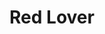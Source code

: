 ---
title: 'Red Lover'
img: 'red-lover.jpg'
size: '13 x 13 inches, Framed'
medium: 'Ink on 140-pound Watercolor Paper'
--- 